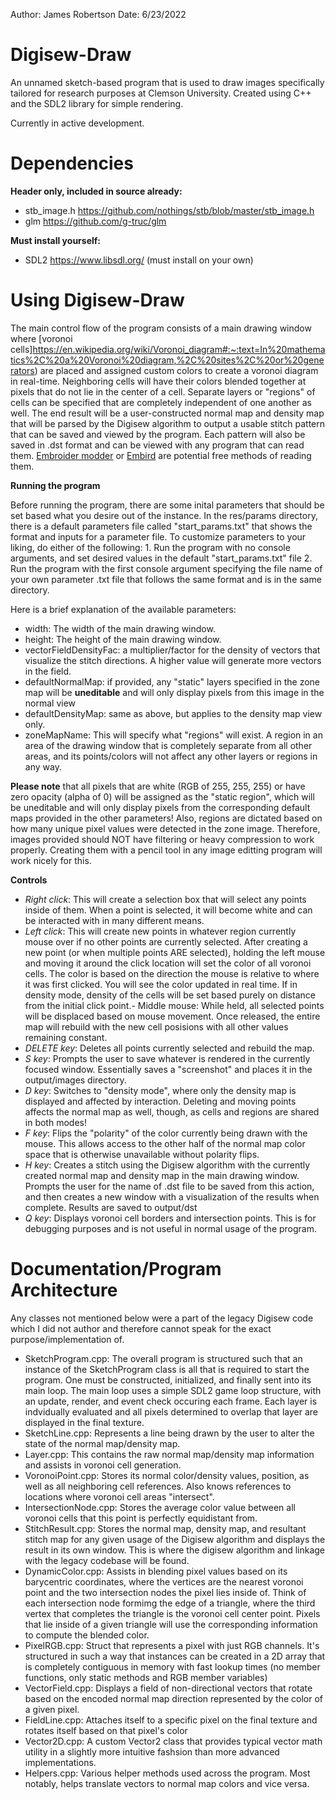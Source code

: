 Author: James Robertson
Date: 6/23/2022

# Digisew-Draw

An unnamed sketch-based program that is used to draw images specifically tailored for research purposes at Clemson University.
Created using C++ and the SDL2 library for simple rendering.

Currently in active development.

# Dependencies
 **Header only, included in source already:**
  - stb_image.h https://github.com/nothings/stb/blob/master/stb_image.h
  - glm https://github.com/g-truc/glm
  
 **Must install yourself:**
  - SDL2 https://www.libsdl.org/ (must install on your own)

# Using Digisew-Draw

The main control flow of the program consists of a main drawing window where [voronoi cells]https://en.wikipedia.org/wiki/Voronoi_diagram#:~:text=In%20mathematics%2C%20a%20Voronoi%20diagram,%2C%20sites%2C%20or%20generators) are placed and assigned custom colors to create a voronoi diagram in real-time.
Neighboring cells will have their colors blended together at pixels that do not lie in the center of a cell. Separate layers or "regions" of cells can be specified that are completely independent of one another as well. The end result will be a user-constructed normal map and density map that will be parsed by the Digisew algorithm to output a usable stitch pattern that can be saved and viewed by the program. Each pattern will also be saved in .dst format and can be viewed with any program that can read them. [Embroider modder](https://embroidermodder.org/) or [Embird](https://www.embird.net/download.htm) are potential free methods of reading them.

  **Running the program**
  
  Before running the program, there are some inital parameters that should be set based what you desire out of the instance.
  In the res/params directory, there is a default parameters file called "start_params.txt" that shows the format and inputs for a parameter file.
  To customize parameters to your liking, do either of the following:
    1. Run the program with no console arguments, and set desired values in the default "start_params.txt" file
    2. Run the program with the first console argument specifying the file name of your own parameter .txt file that follows the same format and is in the same directory.
    
Here is a brief explanation of the available parameters:
- width: The width of the main drawing window.
- height: The height of the main drawing window.
- vectorFieldDensityFac: a multiplier/factor for the density of vectors that visualize the stitch directions. A higher value will generate more vectors in the field.
- defaultNormalMap: if provided, any "static" layers specified in the zone map will be **uneditable** and will only display pixels from this image in the normal view
- defaultDensityMap: same as above, but applies to the density map view only.
- zoneMapName: This will specify what "regions" will exist. A region in an area of the drawing window that is completely separate from all other areas, and its points/colors will not affect any other layers or regions in any way. 
	
**Please note** that all pixels that are white (RGB of 255, 255, 255) or have zero opacity (alpha of 0) will be assigned as the "static region", which will be uneditable and will only display pixels from the corresponding default maps provided in the other parameters! Also, regions are dictated based on how many unique pixel values were detected in the zone image. Therefore, images provided should NOT have filtering or heavy compression to work properly. Creating them with a pencil tool in any image editting program will work nicely for this.
    
    
**Controls**
- *Right click*: This will create a selection box that will select any points inside of them. When a point is selected, it will become white and can be interacted with in many different means.
- *Left click*: This will create new points in whatever region currently mouse over if no other points are currently selected. After creating a new point (or when multiple points ARE selected), holding the left mouse and moving it around the click location will set the color of all voronoi cells. The color is based on the direction the mouse is relative to where it was first clicked. You will see the color updated in real time. If in density mode, density of the cells will be set based purely on distance from the initial click point.- Middle mouse: While held, all selected points will be displaced based on mouse movement. Once released, the entire map will rebuild with the new cell posisions
   with all other values remaining constant.
- *DELETE key*: Deletes all points currently selected and rebuild the map.
- *S key*: Prompts the user to save whatever is rendered in the currently focused window. Essentially saves a "screenshot" and places it in the output/images directory.
- *D key*: Switches to "density mode", where only the density map is displayed and affected by interaction. Deleting and moving points affects the normal map as well, though, as cells and regions are shared in both modes!
- *F key*: Flips the "polarity" of the color currently being drawn with the mouse. This allows access to the other half of the normal map color space that is otherwise unavailable without polarity flips.
- *H key*: Creates a stitch using the Digisew algorithm with the currently created normal map and density map in the main drawing window. Prompts the user for the name of .dst file to be saved from this action, and then creates a new window with a visualization of the results when complete. Results are saved to output/dst
- *Q key*: Displays voronoi cell borders and intersection points. This is for debugging purposes and is not useful in normal usage of the program.

# Documentation/Program Architecture

Any classes not mentioned below were a part of the legacy Digisew code which I did not author and therefore cannot speak for the exact purpose/implementation of.

* SketchProgram.cpp: The overall program is structured such that an instance of the SketchProgram class is all that is required to start the program. One must be constructed, initialized,
and finally sent into its main loop. The main loop uses a simple SDL2 game loop structure, with an update, render, and event check occuring each frame. Each layer is indvidually evaluated and all pixels determined to overlap that layer are displayed in the final texture.
* SketchLine.cpp: Represents a line being drawn by the user to alter the state of the normal map/density map.
* Layer.cpp: This contains the raw normal map/density map information and assists in voronoi cell generation.
* VoronoiPoint.cpp: Stores its normal color/density values, position, as well as all neighboring cell references. Also knows references to locations where voronoi cell areas "intersect".
* IntersectionNode.cpp: Stores the average color value between all voronoi cells that this point is perfectly equidistant from.
* StitchResult.cpp: Stores the normal map, density map, and resultant stitch map for any given usage of the Digisew algorithm and displays the result in its own window. This is where the digisew algorithm and linkage with the legacy codebase will be found.
* DynamicColor.cpp: Assists in blending pixel values based on its barycentric coordinates, where the vertices are the nearest voronoi point and the two intersection nodes the pixel lies inside of. Think of each intersection node formimg the edge of a triangle, where the third vertex that completes the triangle is the voronoi cell center point. Pixels that lie inside of a given triangle will use the corresponding information to compute the blended color.
* PixelRGB.cpp: Struct that represents a pixel with just RGB channels. It's structured in such a way that instances can be created in a 2D array that is completely contiguous in memory with fast lookup times (no member functions, only static methods and RGB member variables)
* VectorField.cpp: Displays a field of non-directional vectors that rotate based on the encoded normal map direction represented by the color of a given pixel.
* FieldLine.cpp: Attaches itself to a specific pixel on the final texture and rotates itself based on that pixel's color
* Vector2D.cpp: A custom Vector2 class that provides typical vector math utility in a slightly more intuitive fashsion than more advanced implementations.
* Helpers.cpp: Various helper methods used across the program. Most notably, helps translate vectors to normal map colors and vice versa.


